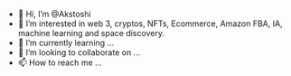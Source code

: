 - 👋 Hi, I’m @Akstoshi
- 👀 I’m interested in web 3, cryptos, NFTs, Ecommerce, Amazon FBA, IA, machine learning and space discovery.
- 🌱 I’m currently learning ...
- 💞️ I’m looking to collaborate on ...
- 📫 How to reach me ...

<!---
Akstoshi/Akstoshi is a ✨ special ✨ repository because its `README.md` (this file) appears on your GitHub profile.
You can click the Preview link to take a look at your changes.
--->
